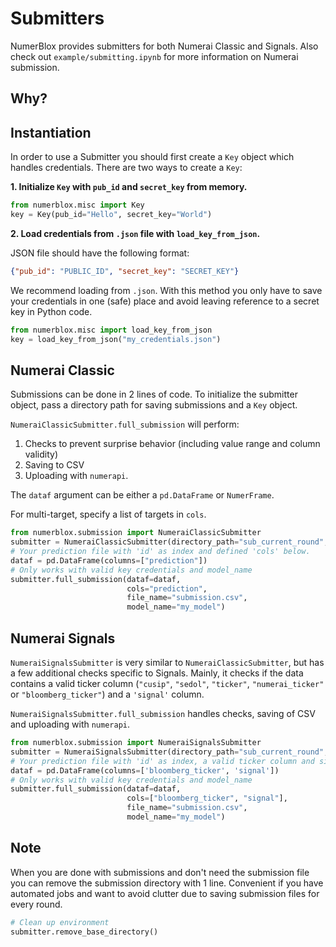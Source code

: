 # Submitters

NumerBlox provides submitters for both Numerai Classic and Signals. 
Also check out `example/submitting.ipynb` for more information on Numerai submission.

## Why?




## Instantiation

In order to use a Submitter you should first create a `Key` object which handles credentials.
There are two ways to create a `Key`:

**1. Initialize `Key` with `pub_id` and `secret_key` from memory.**

```py
from numerblox.misc import Key
key = Key(pub_id="Hello", secret_key="World")
```

**2. Load credentials from `.json` file with `load_key_from_json`.**

JSON file should have the following format:
```json
{"pub_id": "PUBLIC_ID", "secret_key": "SECRET_KEY"}
```
We recommend loading from `.json`. With this method you only have to save your credentials in one (safe) place and avoid leaving reference to a secret key in Python code.

```py
from numerblox.misc import load_key_from_json
key = load_key_from_json("my_credentials.json")
```

## Numerai Classic

Submissions can be done in 2 lines of code. To initialize the submitter object, pass a directory path for saving submissions and a `Key` object.

`NumeraiClassicSubmitter.full_submission` will perform:
 1. Checks to prevent surprise behavior (including value range and column validity)
 2. Saving to CSV
 3. Uploading with `numerapi`.

The `dataf` argument can be either a `pd.DataFrame` or `NumerFrame`.

For multi-target, specify a list of targets in `cols`.

```py
from numerblox.submission import NumeraiClassicSubmitter
submitter = NumeraiClassicSubmitter(directory_path="sub_current_round", key=key)
# Your prediction file with 'id' as index and defined 'cols' below.
dataf = pd.DataFrame(columns=["prediction"])
# Only works with valid key credentials and model_name
submitter.full_submission(dataf=dataf,
                          cols="prediction",
                          file_name="submission.csv",
                          model_name="my_model")
```

## Numerai Signals

`NumeraiSignalsSubmitter` is very similar to `NumeraiClassicSubmitter`, but has a few additional checks specific to Signals. Mainly, it checks if the data contains a valid ticker column (`"cusip"`, `"sedol"`, `"ticker"`, `"numerai_ticker"` or `"bloomberg_ticker"`) and a `'signal'` column.

`NumeraiSignalsSubmitter.full_submission` handles checks, saving of CSV and uploading with `numerapi`.

```py
from numerblox.submission import NumeraiSignalsSubmitter
submitter = NumeraiSignalsSubmitter(directory_path="sub_current_round", key=key)
# Your prediction file with 'id' as index, a valid ticker column and signal column below.
dataf = pd.DataFrame(columns=['bloomberg_ticker', 'signal'])
# Only works with valid key credentials and model_name
submitter.full_submission(dataf=dataf,
                          cols=["bloomberg_ticker", "signal"],
                          file_name="submission.csv",
                          model_name="my_model")
```

## Note

When you are done with submissions and don't need the submission file you can remove the submission directory with 1 line. Convenient if you have automated jobs and want to avoid clutter due to saving submission files for every round.

```py
# Clean up environment
submitter.remove_base_directory()
```